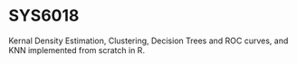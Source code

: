 # SYS6018
Kernal Density Estimation, Clustering, Decision Trees and ROC curves, and KNN implemented from scratch in R.
